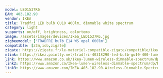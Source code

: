 ```yaml
---
model: LED1537R6
EAN: 403.182.90
vendor: IKEA
title: Tradfri LED bulb GU10 400lm, dimmable white spectrum
category: light
supports: on/off, brightness, colortemp
image: /assets/images/devices/Ikea_LED1537R6.jpg
zigbeemodel: ['TRADFRI bulb E14 WS opal 600lm']
compatible: [z2m,iob,zigate]
zigate: https://zigate.fr/le-materiel-compatible-zigate/compatible/ikeatradfrigu10
mlink: https://ikea.pointly.net/tradfri-40318290-led-bulb-gu10-400-lumen-wireless-dimmable-white-spectrum-ikea-sweden
link: https://www.amazon.co.uk/Ikea-lumen-wireless-dimmable-spectrum/dp/B0747ZKVML
link2: https://www.amazon.ca/Ikea-lumen-wireless-dimmable-spectrum/dp/B0747ZKVML
link3: https://www.amazon.com/IKEA-403-182-90-Wireless-Dimmable-Spectrum/dp/B07KM1RB7Q
---
```

